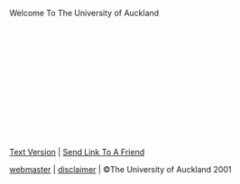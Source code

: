   Welcome To The University of Auckland                      

  

  

  

  

  

 

 

 

 

 

 

 

  
  
  
  

[Text Version](text_index_home.cfm) | [Send Link To A Friend](/web/20030421150259/http://www.auckland.ac.nz/global_templates/emailForm.cfm?root=www%2Eauckland%2Eac%2Enz&path=%2Findex%2Ecfm&queryString=)

[webmaster](http://web.archive.org/web/20030421150259/mailto:webeditor@auckland.ac.nz) | [disclaimer](/web/20030421150259/http://www.auckland.ac.nz/cir_visitors/index.cfm?action=display_page&page_title=disclaimer) | ©The University of Auckland 2001